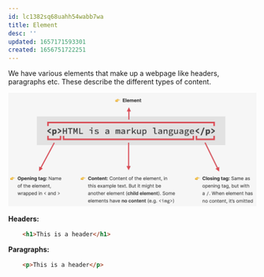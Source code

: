 ```yaml
---
id: lc1382sq68uahh54wabb7wa
title: Element
desc: ''
updated: 1657171593301
created: 1656751722251
---
```


We have various elements that make up a webpage like headers, paragraphs etc. These describe the different types of content.

![Element](/assets/images/2022-07-07-10-56-28.png)

**Headers:**

```html
    <h1>This is a header</h1>
```

**Paragraphs:**

```html
    <p>This is a header</p>
```
